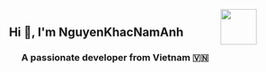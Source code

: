 <!-- <img align="left" width="400" src="https://github.githubassets.com/images/modules/profile/profile-first-repo.svg" /> -->
<img align="right" width="64" src="https://github.com/TienNHM.png" />


<h2 align="center">Hi 👋, I'm NguyenKhacNamAnh</h2>
<p align="center">
  <h3 align="center">A passionate developer from Vietnam 🇻🇳 </h3>
</p>



